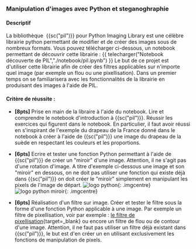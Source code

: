### Manipulation d'images avec Python et steganoghraphie


#### Descriptif 
La bibliothèque   {{sc("pil")}} pour Python Imaging Library est une célèbre librairie python permettant de modifier et de créer des images sous de nombreux formats. Vous pouvez télécharger ci-dessous, un  notebook permettant de découvrir cette librairie :
{{ telecharger("Notebook découverte de PIL","./notebook/pil.ipynb") }}
Le but de ce projet est d'utiliser cette librairie afin de créer des filtres applicables sur n'importe quel image (par exemple un flou ou une pixellisation). Dans un premier temps on se familiarisera avec les fonctionnalités de la librairie en produisant des images à l'aide de PIL.
####  Critère de réussite : 

* **[8pts]**   Prise en main de la libraire à l'aide du notebook. Lire et comprendre le notebook d'introduction à {{sc("pil")}}. Réussir les exercices qui figurent dans le notebook. En particulier, il faut avoir réussi en s'inspirant de l'exemple du drapeau de la France  donné dans le notebook à créer à l'aide de {{sc("pil")}}  une image du drapeau de la suède en respectant les couleurs et les proportions.
* **[6pts]**  Ecrire et tester une fonction Python permettant à l'aide de {{sc("pil")}} de créer un "miroir" d'une image. Attention, il ne s'agit pas d'une rotation d'image. A titre d'exemple ci-dessous une image et son "miroir" en dessous, on ne doit pas utiliser une fonction qui existe déjà dans {{sc("pil")}} on doit créer le "miroir" simplement en manipulant les pixels de l'image de départ.
![logo python](./images/Projets/python-logo.png){: .imgcentre}
![logo python miroir](./images/Projets/python-logo-miroir.png){: .imgcentre}

* **[6pts]**  Réalisation d'un filtre sur image. Créer et tester le filtre sous la forme d'une fonction Python applicable à une image. Par exemple un filtre de pixellisation, voir par exemple : [le filtre de pixellisation](https://docs.gimp.org/2.8/fr/plug-in-pixelize.html){target=_blank} ou encore un filtre de flou ou de contour d'une image. Attention, il ne faut pas utiliser un filtre déjà existant dans {{sc("pil")}}, le but est d'en créer un en utilisant exclusivement les fonctions de manipulation de pixels.
